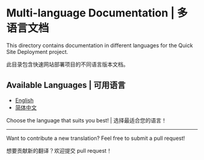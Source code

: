 # Multi-language Documentation | 多语言文档

This directory contains documentation in different languages for the Quick Site Deployment project.

此目录包含快速网站部署项目的不同语言版本文档。

## Available Languages | 可用语言

- [English](README_en-US.md)
- [简体中文](README_zh-CN.md)

Choose the language that suits you best! | 选择最适合您的语言！

---

Want to contribute a new translation? Feel free to submit a pull request!

想要贡献新的翻译？欢迎提交 pull request！